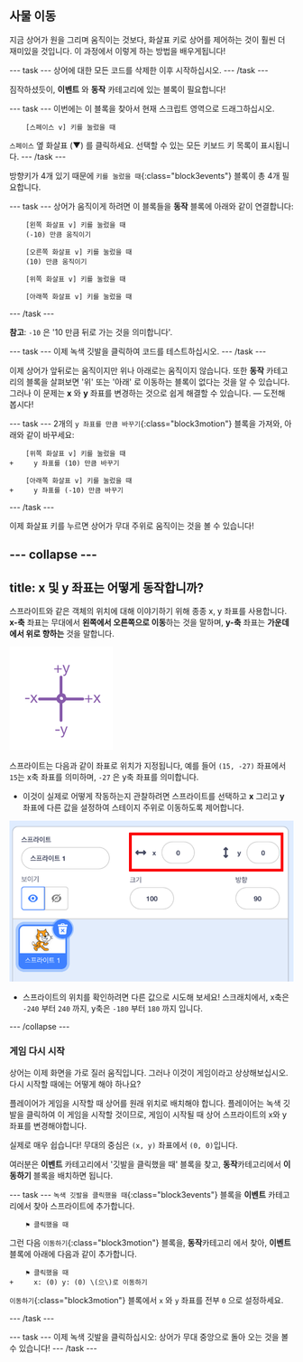 ## 사물 이동

지금 상어가 원을 그리며 움직이는 것보다, 화살표 키로 상어를 제어하는 것이 훨씬 더 재미있을 것입니다. 이 과정에서 이렇게 하는 방법을 배우게됩니다!

--- task --- 상어에 대한 모든 코드를 삭제한 이후 시작하십시오. --- /task ---

짐작하셨듯이, **이벤트** 와 **동작** 카테고리에 있는 블록이 필요합니다!

--- task --- 이번에는 이 블록을 찾아서 현재 스크립트 영역으로 드래그하십시오.

```blocks3
    [스페이스 v] 키를 눌렀을 때
```

`스페이스` 옆 화살표 (▼) 를 클릭하세요. 선택할 수 있는 모든 키보드 키 목록이 표시됩니다. --- /task ---

방향키가 4개 있기 때문에 `키를 눌렀을 때`{:class="block3events"} 블록이 총 4개 필요합니다.

--- task --- 상어가 움직이게 하려면 이 블록들을 **동작** 블록에 아래와 같이 연결합니다:

```blocks3
    [왼쪽 화살표 v] 키를 눌렀을 때
    (-10) 만큼 움직이기
```

```blocks3
    [오른쪽 화살표 v] 키를 눌렀을 때
    (10) 만큼 움직이기
```

```blocks3
    [위쪽 화살표 v] 키를 눌렀을 때
```

```blocks3
    [아래쪽 화살표 v] 키를 눌렀을 때
```

--- /task ---

**참고**: `-10` 은 '10 만큼 뒤로 가는 것을 의미합니다'.

--- task --- 이제 녹색 깃발을 클릭하여 코드를 테스트하십시오. --- /task ---

이제 상어가 앞뒤로는 움직이지만 위나 아래로는 움직이지 않습니다. 또한 **동작** 카테고리의 블록을 살펴보면 '위' 또는 '아래' 로 이동하는 블록이 없다는 것을 알 수 있습니다. 그러나 이 문제는 **x** 와 **y** 좌표를 변경하는 것으로 쉽게 해결할 수 있습니다. — 도전해 봅시다!

--- task --- 2개의 `y 좌표를 만큼 바꾸기`{:class="block3motion"} 블록을 가져와, 아래와 같이 바꾸세요:

```blocks3
    [위쪽 화살표 v] 키를 눌렀을 때
+     y 좌표를 (10) 만큼 바꾸기
```

```blocks3
    [아래쪽 화살표 v] 키를 눌렀을 때
+     y 좌표를 (-10) 만큼 바꾸기
```

--- /task ---

이제 화살표 키를 누르면 상어가 무대 주위로 움직이는 것을 볼 수 있습니다!

--- collapse ---
---
title: x 및 y 좌표는 어떻게 동작합니까?
---

스프라이트와 같은 객체의 위치에 대해 이야기하기 위해 종종 x, y 좌표를 사용합니다. **x-축** 좌표는 무대에서 **왼쪽에서 오른쪽으로 이동**하는 것을 말하며, **y-축** 좌표는 **가운데에서 위로 향하는** 것을 말합니다.

![](images/moving3.png)

스프라이트는 다음과 같이 좌표로 위치가 지정됩니다, 예를 들어 `(15, -27)` 좌표에서 `15`는 x축 좌표를 의미하며, `-27` 은 y축 좌표를 의미합니다.

+ 이것이 실제로 어떻게 작동하는지 관찰하려면 스프라이트를 선택하고 **x** 그리고 **y** 좌표에 다른 값을 설정하여 스테이지 주위로 이동하도록 제어합니다.

![](images/xycoords.png)

+ 스프라이트의 위치를 확인하려면 다른 값으로 시도해 보세요! 스크래치에서, x축은 `-240` 부터 `240` 까지, y축은 `-180` 부터 `180` 까지 입니다.

--- /collapse ---

### 게임 다시 시작

상어는 이제 화면을 가로 질러 움직입니다. 그러나 이것이 게임이라고 상상해보십시오. 다시 시작할 때에는 어떻게 해야 하나요?

플레이어가 게임을 시작할 때 상어를 원래 위치로 배치해야 합니다. 플레이어는 녹색 깃발을 클릭하여 이 게임을 시작할 것이므로, 게임이 시작될 때 상어 스프라이트의 x와 y 좌표를 변경해야합니다.

실제로 매우 쉽습니다! 무대의 중심은 `(x, y)` 좌표에서 `(0, 0)`입니다.

여러분은 **이벤트** 카테고리에서 '깃발을 클릭했을 때' 블록을 찾고, **동작**카테고리에서 **이동하기** 블록을 배치하면 됩니다.

--- task --- `녹색 깃발을 클릭했을 때`{:class="block3events"} 블록을 **이벤트** 카테고리에서 찾아 스프라이트에 추가합니다.

```blocks3
    ⚑ 클릭했을 때
```

그런 다음 `이동하기`{:class="block3motion"} 블록을, **동작**카테고리 에서 찾아, **이벤트** 블록에 아래에 다음과 같이 추가합니다.

```blocks3
    ⚑ 클릭했을 때
+     x: (0) y: (0) \(으\)로 이동하기
```

`이동하기`{:class="block3motion"} 블록에서 `x` 와 `y` 좌표를 전부 `0` 으로 설정하세요.

--- /task ---

--- task --- 이제 녹색 깃발을 클릭하십시오: 상어가 무대 중앙으로 돌아 오는 것을 볼 수 있습니다! --- /task ---